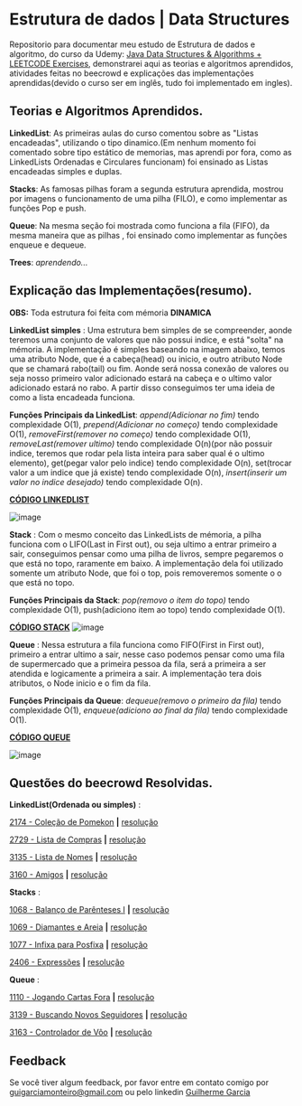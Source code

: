 # Estrutura de dados | Data Structures

Repositorio para documentar meu estudo de Estrutura de dados e algoritmo, do curso da Udemy: [Java Data Structures & Algorithms + LEETCODE Exercises](https://www.udemy.com/course/data-structures-and-algorithms-java/?couponCode=KEEPLEARNING), demonstrarei aqui as teorias e algoritmos aprendidos, atividades feitas no beecrowd e explicações das implementações aprendidas(devido o curso ser em inglês, tudo foi implementado em ingles).

## Teorias e Algoritmos Aprendidos.

**LinkedList**: As primeiras aulas do curso comentou sobre as "Listas encadeadas", utilizando o tipo dinamico.(Em nenhum momento foi comentado sobre tipo estático de memorias, mas aprendi por fora, como as LinkedLists Ordenadas e Circulares funcionam) foi ensinado as Listas encadeadas simples e duplas.

**Stacks**: As famosas pilhas foram a segunda estrutura aprendida, mostrou por imagens o funcionamento de uma pilha (FILO), e como implementar as funções Pop e push.

**Queue**: Na mesma seção foi mostrada como funciona a fila (FIFO), da mesma maneira que as pilhas , foi ensinado como implementar as funções enqueue e dequeue.

**Trees**: *aprendendo...*
## Explicação das Implementações(resumo).
**OBS:** Toda estrutura foi feita com mémoria **DINAMICA**

  **LinkedList simples** : Uma estrutura bem simples de se compreender, aonde teremos uma conjunto de valores que não possui indice, e está "solta" na mémoria. A implementação é simples baseando na imagem abaixo, temos uma atributo Node, que é a cabeça(head) ou inicio, e outro atributo Node que se chamará rabo(tail) ou fim. Aonde será nossa conexão de valores ou seja nosso primeiro valor adicionado estará na cabeça e o ultimo valor adicionado estará no rabo. A partir disso conseguimos ter uma ideia de como a lista encadeada funciona.
  
  **Funções Principais da LinkedList**: *append(Adicionar no fim)* tendo complexidade O(1), *prepend(Adicionar no começo)* tendo complexidade O(1), *removeFirst(remover no começo)* tendo complexidade O(1), *removeLast(remover ultimo)* tendo complexidade O(n)(por não possuir indice, teremos que rodar pela lista inteira para saber qual é o ultimo elemento), get(pegar valor pelo indice) tendo complexidade O(n), set(trocar valor a um indice que já existe) tendo complexidade O(n), *insert(inserir um valor no indice desejado)* tendo complexidade O(n).

[**CÓDIGO LINKEDLIST**](https://github.com/garc1a04/EstruturaDeDados-Curso/blob/main/src/LinkedList/LinkedList.java)

![image](https://github.com/user-attachments/assets/edd109db-bf9c-4012-afae-5bcf6c5ab78c)

**Stack** : Com o mesmo conceito das LinkedLists de mémoria, a pilha funciona com o LIFO(Last in First out), ou seja ultimo a entrar primeiro a sair, conseguimos pensar como uma pilha de livros, sempre pegaremos o que está no topo, raramente em baixo. A implementação dela foi utilizado somente um atributo Node, que foi o top, pois removeremos somente o o que está no topo.

**Funções Principais da Stack**: *pop(removo o item do topo)* tendo complexidade O(1), push(adiciono item ao topo) tendo complexidade O(1).

[**CÓDIGO STACK**](https://github.com/garc1a04/EstruturaDeDados-Curso/blob/main/src/Stacks/Stack.java)
![image](https://github.com/user-attachments/assets/23d78307-c8fc-4782-9c44-74d3dd809086)

**Queue** : Nessa estrutura a fila funciona como FIFO(First in First out), primeiro a entrar ultimo a sair, nesse caso podemos pensar como uma fila de supermercado que a primeira pessoa da fila, será a primeira a ser atendida e logicamente a primeira a sair. A implementação tera dois atributos, o Node inicio e o fim da fila.

**Funções Principais da Queue**: *dequeue(removo o primeiro da fila)* tendo complexidade O(1), *enqueue(adiciono ao final da fila)* tendo complexidade O(1).

[**CÓDIGO QUEUE**](https://github.com/garc1a04/EstruturaDeDados-Curso/blob/main/src/Queues/Queue.java)

![image](https://github.com/user-attachments/assets/5d2779b5-91b7-4db4-9f81-92c9dbfb8cde)


## Questões do beecrowd Resolvidas.

**LinkedList(Ordenada ou simples)** :

[2174 - Coleção de Pomekon](https://judge.beecrowd.com/pt/problems/view/2174) **|** [resolução](https://github.com/garc1a04/EstruturaDeDados-Curso/blob/main/src/ExerciseBeecrowd/LinkedList/bee2174.java)

[2729 - Lista de Compras](https://judge.beecrowd.com/pt/problems/view/2729) **|** [resolução](https://github.com/garc1a04/EstruturaDeDados-Curso/blob/main/src/ExerciseBeecrowd/LinkedList/bee2729.java)

[3135 - Lista de Nomes](https://judge.beecrowd.com/pt/problems/view/3135) **|** [resolução](https://github.com/garc1a04/EstruturaDeDados-Curso/blob/main/src/ExerciseBeecrowd/LinkedList/bee3135.java)

[3160 - Amigos](https://judge.beecrowd.com/pt/problems/view/3160) **|** [resolução](https://github.com/garc1a04/EstruturaDeDados-Curso/blob/main/src/ExerciseBeecrowd/LinkedList/bee3160.java)

**Stacks** :

[1068 - Balanço de Parênteses I](https://judge.beecrowd.com/pt/problems/view/1068) **|** [resolução](https://github.com/garc1a04/EstruturaDeDados-Curso/blob/main/src/ExerciseBeecrowd/Stacks/bee1068.java)

[1069 - Diamantes e Areia](https://judge.beecrowd.com/pt/problems/view/1069) **|** [resolução](https://github.com/garc1a04/EstruturaDeDados-Curso/blob/main/src/ExerciseBeecrowd/Stacks/bee1069.java)

[1077 - Infixa para Posfixa](https://judge.beecrowd.com/pt/problems/view/1077) **|** [resolução](https://github.com/garc1a04/EstruturaDeDados-Curso/blob/main/src/ExerciseBeecrowd/Stacks/bee1077.java)

[2406 - Expressões](https://judge.beecrowd.com/pt/problems/view/2406) **|** [resolução](https://github.com/garc1a04/EstruturaDeDados-Curso/blob/main/src/ExerciseBeecrowd/Stacks/bee2406.java)

**Queue** :
  
[1110 - Jogando Cartas Fora](https://judge.beecrowd.com/pt/problems/view/1110) **|** [resolução](https://github.com/garc1a04/EstruturaDeDados-Curso/blob/main/src/ExerciseBeecrowd/Queue/bee1110.java)

[3139 - Buscando Novos Seguidores](https://judge.beecrowd.com/pt/problems/view/3139) **|** [resolução](https://github.com/garc1a04/EstruturaDeDados-Curso/blob/main/src/ExerciseBeecrowd/Queue/bee3139.java)

[3163 - Controlador de Vôo](https://judge.beecrowd.com/pt/problems/view/3163) **|** [resolução](https://github.com/garc1a04/EstruturaDeDados-Curso/blob/main/src/ExerciseBeecrowd/Queue/bee3163.java)

## Feedback

Se você tiver algum feedback, por favor entre em contato comigo por guigarciamonteiro@gmail.com ou pelo linkedin [Guilherme Garcia](https://www.linkedin.com/in/guilherme-garcia-669863262/)
